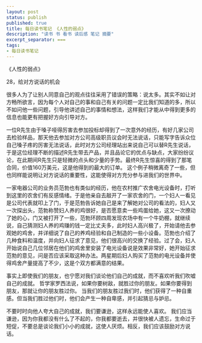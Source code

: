 ```yaml
---
layout: post
status: publish
published: true
title: 每日读书笔记 《人性的弱点》
description: "读书 书 看书 读后感 笔记 摘要"
excerpt_separator: ===
tags:
- 每日读书笔记
---
```



《人性的弱点》 
 
28，给对方说话的机会
 
很多人为了让别人同意自己的观点往往采用了错误的策略：说太多。其实不如让对方畅所欲言，因为每个人对自己的事和自己有关的问题一定比我们知道的多，所以不如问他一些问题，引导他讲述自己的事情和想法，这样我们才能从中得到更多的信息也能更有把握好方向引导对方。
 
一位R先生由于嗓子哑得厉害去参加投标却得到了一次意外的经历，有好几家公司去检验样品，那天他去参加对方公司高级职员议会时无法说话，只能写字告诉众位自己嗓子疼的厉害无法说话，此时对方公司经理站出来说自己可以替R先生说话，于是这位经理不断的描述R先生带去产品，并且品论它的优点与缺点，大家纷纷议论，在此期间R先生只是轻微的点头和少量的手势。最终R先生惊喜的得到了那笔合同，价值160万美元，这是他得到的最大的订单。
这个例子稍微离奇了一些，但也同样能说明让对方说话的重要性，这能使得对方充分参与进我们的世界中。
 
一家电器公司的业务员范勃也有类似的经历，他在农村推广农舍电光设备时，打听到这里的农舍们有反感情绪。于是他亲自去敲开了一家农舍的门，一个妇人一看见是公司代表就叩上了门，于是范勃告诉她自己是来了解她对公司的看法的，妇人又一次探出头，范勃称赞妇人养的鸡很好，是否愿意卖一些鸡蛋给她，这又一次撩动了她的心，门又被打开了一些，范勃环顾四周发现农场中有一个牛奶棚，就继续说，自己猜测妇人养的鸡赚的钱一定比丈夫多，此时妇人高兴极了，开始请他去参观她的鸡舍，并详细说了自己的养鸡经验和自己制造的一些小设备。范勃也介绍了几种食料和温度，并向妇人征求了意见，他们很高兴的交换了经验。过了会，妇人开始说自己几位邻居在他们的鸡舍里安装了电光设备说是效果非常好，她开始征求范勃的意见，问是否应该采取这种办法。两星期后妇人购买了范勃的电光设备并使得鸡舍产量提高了不少，这是个双方都满意的结果。
 
事实上即使我们的朋友，也宁愿对我们谈论他们自己的成就，而不喜欢听我们吹嘘自己的成就。
哲学家罗西法说，如果你要树敌，就胜过你的朋友。如果你要得到朋友，那就让你的朋友胜过你。
当我们的朋友胜过我们时，他们获得了一种自重感。但当我们胜过他们时，他们会产生一种自卑感，并引起猜忌与妒忌。
 
不要时时向他人夸大自己的成就，我们要谦逊，这样永远能使人喜欢。
我们应当谦逊，因为你我都没有什么了不起的，你我都要逝去，并很快被人遗忘，生命过于短促，不要总是谈论我们小小的成就，这使人厌烦。相反，我们应该鼓励对方说话。



